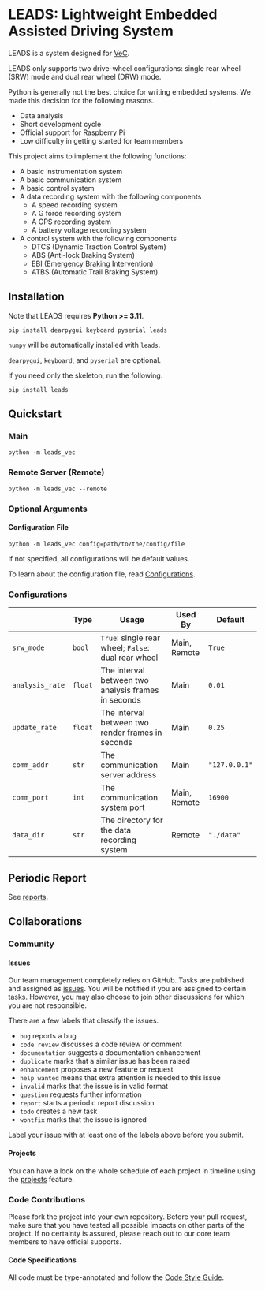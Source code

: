 # LEADS: Lightweight Embedded Assisted Driving System

LEADS is a system designed for [VeC](https://www.villanovacollege.org/giving/vec-project).

LEADS only supports two drive-wheel configurations: single rear wheel (SRW) mode and dual rear wheel (DRW) mode.

Python is generally not the best choice for writing embedded systems. We made this decision for the following reasons.

- Data analysis
- Short development cycle
- Official support for Raspberry Pi
- Low difficulty in getting started for team members

This project aims to implement the following functions:

- A basic instrumentation system
- A basic communication system
- A basic control system
- A data recording system with the following components
  - A speed recording system
  - A G force recording system
  - A GPS recording system
  - A battery voltage recording system
- A control system with the following components
  - DTCS (Dynamic Traction Control System)
  - ABS (Anti-lock Braking System)
  - EBI (Emergency Braking Intervention)
  - ATBS (Automatic Trail Braking System)

## Installation

Note that LEADS requires **Python >= 3.11**.

```shell
pip install dearpygui keyboard pyserial leads
```

`numpy` will be automatically installed with `leads`.

`dearpygui`, `keyboard`, and `pyserial` are optional.

If you need only the skeleton, run the following.

```shell
pip install leads
```

## Quickstart

### Main

```shell
python -m leads_vec
```

### Remote Server (Remote)

```shell
python -m leads_vec --remote
```

### Optional Arguments

#### Configuration File

```shell
python -m leads_vec config=path/to/the/config/file
```

If not specified, all configurations will be default values.

To learn about the configuration file, read [Configurations](#Configurations).

### Configurations

|                 | Type    | Usage                                               | Used By      | Default       |
|-----------------|---------|-----------------------------------------------------|--------------|---------------|
| `srw_mode`      | `bool`  | `True`: single rear wheel; `False`: dual rear wheel | Main, Remote | `True`        |
| `analysis_rate` | `float` | The interval between two analysis frames in seconds | Main         | `0.01`        |
| `update_rate`   | `float` | The interval between two render frames in seconds   | Main         | `0.25`        |
| `comm_addr`     | `str`   | The communication server address                    | Main         | `"127.0.0.1"` |
| `comm_port`     | `int`   | The communication system port                       | Main, Remote | `16900`       |
| `data_dir`      | `str`   | The directory for the data recording system         | Remote       | `"./data"`    |

## Periodic Report

See [reports](docs/reports).

## Collaborations

### Community

#### Issues

Our team management completely relies on GitHub. Tasks are published and assigned
as [issues](https://github.com/ProjectNeura/LEADS/issues). You will be notified if
you are assigned to certain tasks. However, you may also choose to join other
discussions for which you are not responsible.

There are a few labels that classify the issues.

- `bug` reports a bug
- `code review` discusses a code review or comment
- `documentation` suggests a documentation enhancement
- `duplicate` marks that a similar issue has been raised
- `enhancement` proposes a new feature or request
- `help wanted` means that extra attention is needed to this issue
- `invalid` marks that the issue is in valid format
- `question` requests further information
- `report` starts a periodic report discussion
- `todo` creates a new task
- `wontfix` marks that the issue is ignored

Label your issue with at least one of the labels above before you submit.

#### Projects

You can have a look on the whole schedule of each project in timeline using the
[projects](https://github.com/orgs/ProjectNeura/projects/) feature.

### Code Contributions

Please fork the project into your own repository. Before your pull request, make
sure that you have tested all possible impacts on other parts of the project.
If no certainty is assured, please reach out to our core team members to have
official supports.

#### Code Specifications

All code must be type-annotated and follow the [Code Style Guide](docs/Code%20Style%20Guide.md).

